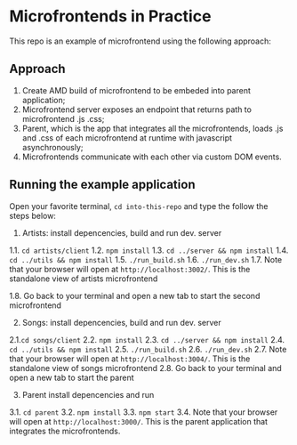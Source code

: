 # Microfrontends in Practice

This repo is an example of microfrontend using the following approach:

## Approach

1. Create AMD build of microfrontend to be embeded into parent application;
2. Microfrontend server exposes an endpoint that returns path to microfrontend .js .css;
3. Parent, which is the app that integrates all the microfrontends, loads .js and .css of each microfrontend at runtime with javascript asynchronously;
4. Microfrontends communicate with each other via custom DOM events.

## Running the example application

Open your favorite terminal, `cd into-this-repo` and type the follow the steps below:

1. Artists: install depencencies, build and run dev. server

  1.1. `cd artists/client`
  1.2. `npm install`
  1.3. `cd ../server && npm install`
  1.4. `cd ../utils && npm install`
  1.5. `./run_build.sh`
  1.6. `./run_dev.sh`
  1.7. Note that your browser will open at `http://localhost:3002/`. This is the standalone view of artists microfrontend

  1.8. Go back to your terminal and open a new tab to start the second microfrontend

2. Songs: install depencencies, build and run dev. server

  2.1.`cd songs/client`
  2.2. `npm install`
  2.3. `cd ../server && npm install`
  2.4. `cd ../utils && npm install`
  2.5. `./run_build.sh`
  2.6. `./run_dev.sh`
  2.7. Note that your browser will open at `http://localhost:3004/`. This is the standalone view of songs microfrontend
  2.8. Go back to your terminal and open a new tab to start the parent

3. Parent install depencencies and run

  3.1. `cd parent`
  3.2. `npm install`
  3.3. `npm start`
  3.4. Note that your browser will open at `http://localhost:3000/`. This is the parent application that integrates the microfrontends.